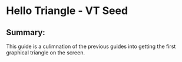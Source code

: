# Hello Triangle - VT Seed

## Summary:

This guide is a culimnation of the previous guides into getting the first graphical triangle on the screen.